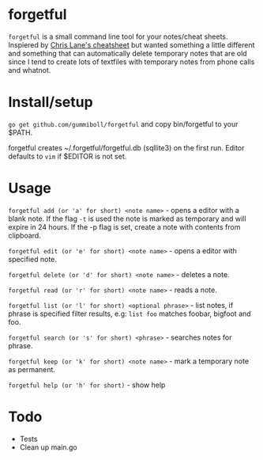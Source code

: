 forgetful
=======

`forgetful` is a small command line tool for your notes/cheat sheets. Inspiered by [Chris Lane's cheatsheet](https://github.com/chrisallenlane/cheat) but wanted something a little different and something that can automatically delete temporary notes that are old since I tend to create lots of textfiles with temporary notes from phone calls and whatnot.

# Install/setup
`go get github.com/gummiboll/forgetful` and copy bin/forgetful to your $PATH.

forgetful creates ~/.forgetful/forgetful.db (sqllite3) on the first run. Editor defaults to `vim` if $EDITOR is not set.

# Usage
`forgetful add (or 'a' for short) <note name>` - opens a editor with a blank note. If the flag `-t` is used the note is marked as temporary and will expire in 24 hours. If the -p flag is set, create a note with contents from clipboard.

`forgetful edit (or 'e' for short) <note name>` - opens a editor with specified note.

`forgetful delete (or 'd' for short) <note name>` - deletes a note.

`forgetful read (or 'r' for short) <note name>` - reads a note.

`forgetful list (or 'l' for short) <optional phrase>` - list notes, if phrase is specified filter results, e.g: `list foo` matches foobar, bigfoot and foo.

`forgetful search (or 's' for short) <phrase>` - searches notes for phrase.

`forgetful keep (or 'k' for short) <note name>` - mark a temporary note as permanent.

`forgetful help (or 'h' for short)` - show help

# Todo

 - Tests
 - Clean up main.go
